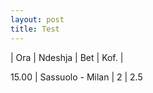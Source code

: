 ```yaml
---
layout: post
title: Test
---
```

| Ora | Ndeshja | Bet | Kof. |

15.00 | Sassuolo - Milan | 2 | 2.5
